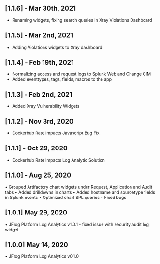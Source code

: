 ## [1.1.6] - Mar 30th, 2021
* Renaming widgets, fixing search queries in Xray Violations Dashboard

## [1.1.5] - Mar 2nd, 2021
* Adding Violations widgets to Xray dashboard

## [1.1.4] - Feb 19th, 2021
* Normalizing access and request logs to Splunk Web and Change CIM
* Added eventtypes, tags, fields, macros to the app

## [1.1.3] - Feb 2nd, 2021
* Added Xray Vulnerability Widgets

## [1.1.2] - Nov 3rd, 2020
* Dockerhub Rate Impacts Javascript Bug Fix

## [1.1.1] - Oct 29, 2020
* Dockerhub Rate Impacts Log Analytic Solution

## [1.1.0] - Aug 25, 2020
• Grouped Artifactory chart widgets under Request, Application and Audit tabs
• Added drilldowns in charts
• Added hostname and sourcetype fields in Splunk events
• Optimized chart SPL queries
• Fixed bugs

## [1.0.1] May 29, 2020
• JFrog Platform Log Analytics v1.0.1 - fixed issue with security audit log widget

## [1.0.0] May 14, 2020
• JFrog Platform Log Analytics v0.1.0